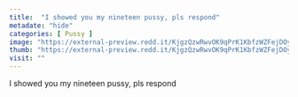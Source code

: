 ```yaml
---
title:  "I showed you my nineteen pussy, pls respond"
metadate: "hide"
categories: [ Pussy ]
image: "https://external-preview.redd.it/KjgzQzwRwvOK9qPrK1KbfzWZFejDOyZ2xcVt33oz6B0.jpg?auto=webp&s=5f901644ffc0bf627670afd13ebc95536f3bddba"
thumb: "https://external-preview.redd.it/KjgzQzwRwvOK9qPrK1KbfzWZFejDOyZ2xcVt33oz6B0.jpg?width=1080&crop=smart&auto=webp&s=216e16e4e1b989c1e5d1a1371a43b116a49b8458"
visit: ""
---
```

I showed you my nineteen pussy, pls respond
